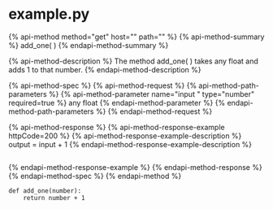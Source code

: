 # example.py

{% api-method method="get" host="" path="" %}
{% api-method-summary %}
add\_one\( \)
{% endapi-method-summary %}

{% api-method-description %}
The method add\_one\( \) takes any float and adds 1 to that number. 
{% endapi-method-description %}

{% api-method-spec %}
{% api-method-request %}
{% api-method-path-parameters %}
{% api-method-parameter name="input " type="number" required=true %}
any float 
{% endapi-method-parameter %}
{% endapi-method-path-parameters %}
{% endapi-method-request %}

{% api-method-response %}
{% api-method-response-example httpCode=200 %}
{% api-method-response-example-description %}
output = input + 1
{% endapi-method-response-example-description %}

```

```
{% endapi-method-response-example %}
{% endapi-method-response %}
{% endapi-method-spec %}
{% endapi-method %}

```text
def add_one(number):
    return number + 1
```



